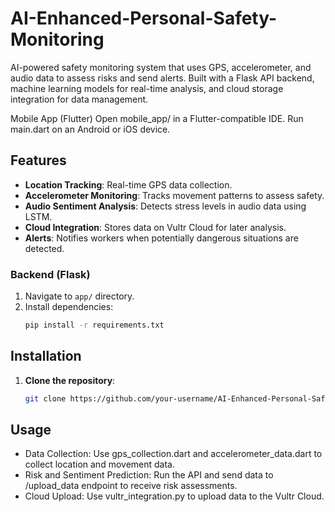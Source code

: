 # AI-Enhanced-Personal-Safety-Monitoring
AI-powered safety monitoring system that uses GPS, accelerometer, and audio data to assess risks and send alerts. Built with a Flask API backend, machine learning models for real-time analysis, and cloud storage integration for data management.

Mobile App (Flutter)
Open mobile_app/ in a Flutter-compatible IDE.
Run main.dart on an Android or iOS device.

## Features

- **Location Tracking**: Real-time GPS data collection.
- **Accelerometer Monitoring**: Tracks movement patterns to assess safety.
- **Audio Sentiment Analysis**: Detects stress levels in audio data using LSTM.
- **Cloud Integration**: Stores data on Vultr Cloud for later analysis.
- **Alerts**: Notifies workers when potentially dangerous situations are detected.

### Backend (Flask)
1. Navigate to `app/` directory.
2. Install dependencies:
   ```bash
   pip install -r requirements.txt
   
## Installation

1. **Clone the repository**:
   ```bash
   git clone https://github.com/your-username/AI-Enhanced-Personal-Safety-Monitoring.git

## Usage
- Data Collection: Use gps_collection.dart and accelerometer_data.dart to collect location and movement data.
- Risk and Sentiment Prediction: Run the API and send data to /upload_data endpoint to receive risk assessments.
- Cloud Upload: Use vultr_integration.py to upload data to the Vultr Cloud.
